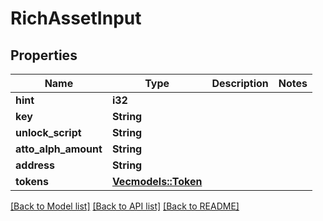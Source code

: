 # RichAssetInput

## Properties

Name | Type | Description | Notes
------------ | ------------- | ------------- | -------------
**hint** | **i32** |  | 
**key** | **String** |  | 
**unlock_script** | **String** |  | 
**atto_alph_amount** | **String** |  | 
**address** | **String** |  | 
**tokens** | [**Vec<models::Token>**](Token.md) |  | 

[[Back to Model list]](../README.md#documentation-for-models) [[Back to API list]](../README.md#documentation-for-api-endpoints) [[Back to README]](../README.md)



